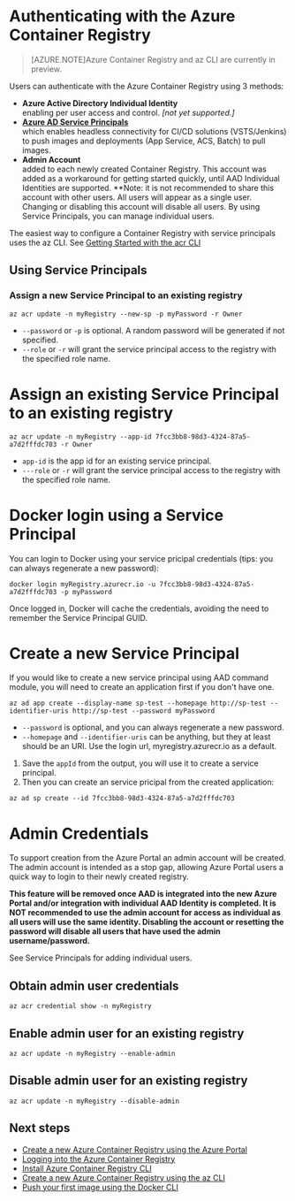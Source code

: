 <properties
   pageTitle="Container registries with the CLI | Microsoft Azure"
   description="Get started using the Azure Container Registry with the az CLI..."
   services="container-registry"
   documentationCenter=""
   authors="stevelas"
   manager="balans"
   editor="dlepow"
   tags=""
   keywords=""/>

<tags
   ms.service="container-registry"
   ms.devlang="na"
   ms.topic="get-started-article"
   ms.tgt_pltfrm="na"
   ms.workload="na"
   ms.date="10/07/2016"
   ms.author="stevelas"/>

# Authenticating with the Azure Container Registry


>[AZURE.NOTE]Azure Container Registry and az CLI are currently in preview.


Users can authenticate with the Azure Container Registry using 3 methods:

* **Azure Active Directory Individual Identity** </br>
enabling per user access and control. *[not yet supported.]*
* **[Azure AD Service Principals](https://azure.microsoft.com/documentation/articles/active-directory-application-objects/)** </br> 
which enables headless connectivity for CI/CD solutions (VSTS/Jenkins) to push images and deployments (App Service, ACS, Batch) to pull images.  
* **Admin Account**</br>
added to each newly created Container Registry. This account was added as a workaround for getting started quickly, until AAD Individual Identities are supported. **Note: it is not recommended to share this account with other users. All users will appear as a single user. Changing or disabling this account will disable all users. By using Service Principals, you can manage individual users.    

The easiest way to configure a Container Registry with service principals uses the az CLI. See [Getting Started with the acr CLI](./container-registry-get-started-azure-cli.md)

## Using Service Principals 

### Assign a new Service Principal to an existing registry

```
az acr update -n myRegistry --new-sp -p myPassword -r Owner
```

* `--password` or `-p` is optional. A random password will be generated if not specified.<br>
* `--role` or `-r` will grant the service principal access to the registry with the specified role name.

# Assign an existing Service Principal to an existing registry

```
az acr update -n myRegistry --app-id 7fcc3bb8-98d3-4324-87a5-a7d2fffdc703 -r Owner
```

* `app-id` is the app id for an existing service principal.<br>
* `---role` or `-r` will grant the service principal access to the registry with the specified role name.

# Docker login using a Service Principal

You can login to Docker using your service pricipal credentials (tips: you can always regenerate a new password):
```
docker login myRegistry.azurecr.io -u 7fcc3bb8-98d3-4324-87a5-a7d2fffdc703 -p myPassword
```

Once logged in, Docker will cache the credentials, avoiding the need to remember the Service Principal GUID.

# Create a new Service Principal

If you would like to create a new service principal using AAD command module, you will need to create an application first if you don't have one. 

```
az ad app create --display-name sp-test --homepage http://sp-test --identifier-uris http://sp-test --password myPassword
```

* `--password` is optional, and you can always regenerate a new password.<br>
* `--homepage` and `--identifier-uris` can be anything, but they at least should be an URI. Use the login url, myregistry.azurecr.io as a default.

1. Save the `appId` from the output, you will use it to create a service principal.
2. Then you can create an service pricipal from the created application:

```
az ad sp create --id 7fcc3bb8-98d3-4324-87a5-a7d2fffdc703
```


# Admin Credentials
To support creation from the Azure Portal an admin account will be created. The admin account is intended as a stop gap, allowing Azure Portal users a quick way to login to their newly created registry. 
 
**This feature will be removed once AAD is integrated into the new Azure Portal and/or integration with individual AAD Identity is completed. It is NOT recommended to use the admin account for access as individual as all users will use the same identity. Disabling the account or resetting the password will disable all users that have used the admin username/password.** 

See Service Principals for adding individual users. 

## Obtain admin user credentials

```
az acr credential show -n myRegistry
```

## Enable admin user for an existing registry

```
az acr update -n myRegistry --enable-admin
```

## Disable admin user for an existing registry

```
az acr update -n myRegistry --disable-admin
```

## Next steps

* [Create a new Azure Container Registry using the Azure Portal ](./container-registry-get-started-portal.md)
* [Logging into the Azure Container Registry](container-registry-authentication.md) 
* [Install Azure Container Registry CLI ](./container-registry-get-started-azure-cli-install.md)
* [Create a new Azure Container Registry using the az CLI](./container-registry-get-started-azure-li.md)
* [Push your first image using the Docker CLI](./container-registry-get-started-docker-cli.md)
